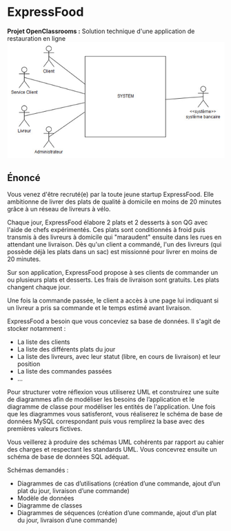 # ExpressFood
__Projet OpenClassrooms :__ Solution technique d'une application de restauration en ligne  
![UML - Context](https://github.com/percevalseb1309/ExpressFood/blob/master/context.jpg)

## Énoncé

Vous venez d'être recruté(e) par la toute jeune startup ExpressFood. Elle ambitionne de livrer des plats de qualité à domicile en moins de 20 minutes grâce à un réseau de livreurs à vélo.

Chaque jour, ExpressFood élabore 2 plats et 2 desserts à son QG avec l'aide de chefs expérimentés. Ces plats sont conditionnés à froid puis transmis à des livreurs à domicile qui "maraudent" ensuite dans les rues en attendant une livraison. Dès qu'un client a commandé, l'un des livreurs (qui possède déjà les plats dans un sac) est missionné pour livrer en moins de 20 minutes.

Sur son application, ExpressFood propose à ses clients de commander un ou plusieurs plats et desserts. Les frais de livraison sont gratuits. Les plats changent chaque jour.

Une fois la commande passée, le client a accès à une page lui indiquant si un livreur a pris sa commande et le temps estimé avant livraison.

ExpressFood a besoin que vous conceviez sa base de données. Il s'agit de stocker notamment :
*   La liste des clients
*   La liste des différents plats du jour
*   La liste des livreurs, avec leur statut (libre, en cours de livraison) et leur position
*   La liste des commandes passées
*   ...

Pour structurer votre réflexion vous utiliserez UML et construirez une suite de diagrammes afin de modéliser les besoins de l’application et le diagramme de classe pour modéliser les entités de l'application. Une fois que les diagrammes vous satisferont, vous réaliserez le schéma de base de données MySQL correspondant puis vous remplirez la base avec des premières valeurs fictives.

Vous veillerez à produire des schémas UML cohérents par rapport au cahier des charges et respectant les standards UML. Vous concevrez ensuite un schéma de base de données SQL adéquat.

Schémas demandés :
*   Diagrammes de cas d’utilisations (création d’une commande, ajout d’un plat du jour, livraison d’une commande)
*   Modèle de données
*   Diagramme de classes
*   Diagrammes de séquences (création d’une commande, ajout d’un plat du jour, livraison d’une commande)
